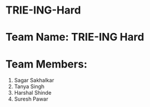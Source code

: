 # TRIE-ING-Hard
# Team Name: TRIE-ING Hard
# Team Members:
1. Sagar Sakhalkar
2. Tanya Singh
3. Harshal Shinde
4. Suresh Pawar
